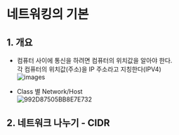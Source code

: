 # 네트워킹의 기본

## 1. 개요
* 컴퓨터 사이에 통신을 하려면 컴퓨터의 위치값을 알아야 한다. <br> 각 컴퓨터의 위치값(주소)을 IP 주소라고 지칭한다(IPV4)<br>
![images](https://user-images.githubusercontent.com/80312713/150665603-e9cc1216-be0d-43f1-9819-a59e5e8b3b7c.png)

* Class 별 Network/Host<br>
![992D87505BB8E7E732](https://user-images.githubusercontent.com/80312713/150665889-d3b004a9-6b37-4dc2-b857-ae353cdccfae.png)

## 2. 네트워크 나누기 - CIDR
